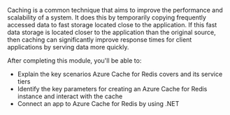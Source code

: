 Caching is a common technique that aims to improve the performance and scalability of a system. It does this by temporarily copying frequently accessed data to fast storage located close to the application. If this fast data storage is located closer to the application than the original source, then caching can significantly improve response times for client applications by serving data more quickly.

After completing this module, you'll be able to:

* Explain the key scenarios Azure Cache for Redis covers and its service tiers
* Identify the key parameters for creating an Azure Cache for Redis instance and interact with the cache
* Connect an app to Azure Cache for Redis by using .NET
